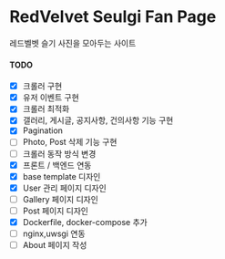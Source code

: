# RedVelvet Seulgi Fan Page

레드벨벳 슬기 사진을 모아두는 사이트



#### TODO
- [x] 크롤러 구현
- [x] 유저 이벤트 구현
- [x] 크롤러 최적화
- [x] 갤러리, 게시글, 공지사항, 건의사항 기능 구현
- [x] Pagination
- [ ] Photo, Post 삭제 기능 구현
- [ ] 크롤러 동작 방식 변경
- [x] 프론트 / 백엔드 연동
- [x] base template 디자인
- [x] User 관리 페이지 디자인
- [ ] Gallery 페이지 디자인
- [ ] Post 페이지 디자인
- [x] Dockerfile, docker-compose 추가
- [ ] nginx,uwsgi 연동
- [ ] About 페이지 작성
